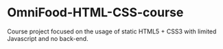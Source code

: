# OmniFood-HTML-CSS-course
Course project focused on the usage of static HTML5 + CSS3 with limited Javascript and no back-end.
